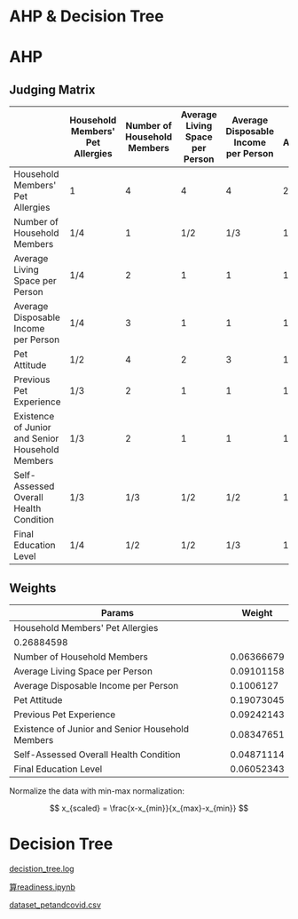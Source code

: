 # AHP & Decision Tree

# AHP

## Judging Matrix

|  | Household Members' Pet Allergies | Number of Household Members | Average Living Space per Person | Average Disposable Income per Person | Pet Attitude | Previous Pet Experience | Existence of Junior and Senior Household Members | Self-Assessed Overall Health Condition | Final Education Level |
| --- | --- | --- | --- | --- | --- | --- | --- | --- | --- |
| Household Members' Pet Allergies | 1 | 4 | 4 | 4 | 2 | 3 | 3 | 3 | 4 |
| Number of Household Members | 1/4 | 1 | 1/2 | 1/3 | 1/4 | 1/2 | 1/2 | 3 | 2 |
| Average Living Space per Person | 1/4 | 2 | 1 | 1 | 1/2 | 1 | 1 | 2 | 2 |
| Average Disposable Income per Person | 1/4 | 3 | 1 | 1 | 1/3 | 1 | 1 | 2 | 3 |
| Pet Attitude | 1/2 | 4 | 2 | 3 | 1 | 3 | 2 | 3 | 3 |
| Previous Pet Experience | 1/3 | 2 | 1 | 1 | 1/3 | 1 | 2 | 2 | 1 |
| Existence of Junior and Senior Household Members | 1/3 | 2 | 1 | 1 | 1/2 | 1/2 | 1 | 1 | 2 |
| Self-Assessed Overall Health Condition | 1/3 | 1/3 | 1/2 | 1/2 | 1/3 | 1/2 | 1 | 1 | 1/3 |
| Final Education Level | 1/4 | 1/2 | 1/2 | 1/3 | 1/3 | 1 | 1/2 | 3 | 1 |

## Weights

| Params | Weight |
| --- | --- |
| Household Members' Pet Allergies
 | 0.26884598 |
| Number of Household Members | 0.06366679 |
| Average Living Space per Person | 0.09101158 |
| Average Disposable Income per Person | 0.1006127 |
| Pet Attitude | 0.19073045 |
| Previous Pet Experience | 0.09242143 |
| Existence of Junior and Senior Household Members | 0.08347651 |
| Self-Assessed Overall Health Condition | 0.04871114 |
| Final Education Level | 0.06052343 |

Normalize the data with min-max normalization:

$$
x_{scaled} = \frac{x-x_{min}}{x_{max}-x_{min}}
$$

# Decision Tree

[decistion_tree.log](AHP%20&%20Decision%20Tree%20acb5d51375704ae191f4bcd34fa7d1b2/decistion_tree.log)

[算readiness.ipynb](AHP%20&%20Decision%20Tree%20acb5d51375704ae191f4bcd34fa7d1b2/%25E7%25AE%2597readiness.ipynb)

[dataset_petandcovid.csv](AHP%20&%20Decision%20Tree%20acb5d51375704ae191f4bcd34fa7d1b2/dataset_petandcovid.csv)